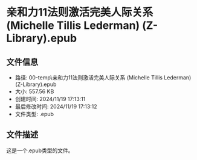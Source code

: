 ﻿# 亲和力11法则激活完美人际关系 (Michelle Tillis Lederman) (Z-Library).epub

## 文件信息
- 路径: 00-temp\亲和力11法则激活完美人际关系 (Michelle Tillis Lederman) (Z-Library).epub
- 大小: 557.56 KB
- 创建时间: 2024/11/19 17:13:11
- 最后修改时间: 2024/11/19 17:13:12
- 文件类型: .epub

## 文件描述
这是一个.epub类型的文件。

